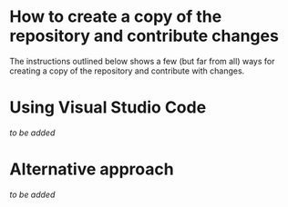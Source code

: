 # How to create a copy of the repository and contribute changes

The instructions outlined below shows a few (but far from all) ways for creating a copy of the repository and contribute with changes.

# Using Visual Studio Code
*to be added*

# Alternative approach
*to be added*